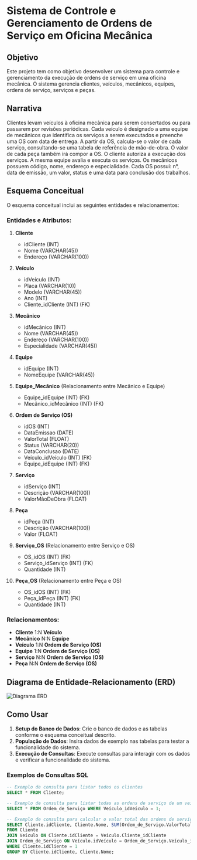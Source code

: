 # Sistema de Controle e Gerenciamento de Ordens de Serviço em Oficina Mecânica

## Objetivo
Este projeto tem como objetivo desenvolver um sistema para controle e gerenciamento da execução de ordens de serviço em uma oficina mecânica. O sistema gerencia clientes, veículos, mecânicos, equipes, ordens de serviço, serviços e peças.

## Narrativa
Clientes levam veículos à oficina mecânica para serem consertados ou para passarem por revisões periódicas. Cada veículo é designado a uma equipe de mecânicos que identifica os serviços a serem executados e preenche uma OS com data de entrega. A partir da OS, calcula-se o valor de cada serviço, consultando-se uma tabela de referência de mão-de-obra. O valor de cada peça também irá compor a OS. O cliente autoriza a execução dos serviços. A mesma equipe avalia e executa os serviços. Os mecânicos possuem código, nome, endereço e especialidade. Cada OS possui: n°, data de emissão, um valor, status e uma data para conclusão dos trabalhos.

## Esquema Conceitual
O esquema conceitual inclui as seguintes entidades e relacionamentos:

### Entidades e Atributos:

1. **Cliente**
   - idCliente (INT)
   - Nome (VARCHAR(45))
   - Endereço (VARCHAR(100))

2. **Veículo**
   - idVeículo (INT)
   - Placa (VARCHAR(10))
   - Modelo (VARCHAR(45))
   - Ano (INT)
   - Cliente_idCliente (INT) (FK)

3. **Mecânico**
   - idMecânico (INT)
   - Nome (VARCHAR(45))
   - Endereço (VARCHAR(100))
   - Especialidade (VARCHAR(45))

4. **Equipe**
   - idEquipe (INT)
   - NomeEquipe (VARCHAR(45))

5. **Equipe_Mecânico** (Relacionamento entre Mecânico e Equipe)
   - Equipe_idEquipe (INT) (FK)
   - Mecânico_idMecânico (INT) (FK)

6. **Ordem de Serviço (OS)**
   - idOS (INT)
   - DataEmissao (DATE)
   - ValorTotal (FLOAT)
   - Status (VARCHAR(20))
   - DataConclusao (DATE)
   - Veículo_idVeículo (INT) (FK)
   - Equipe_idEquipe (INT) (FK)

7. **Serviço**
   - idServiço (INT)
   - Descrição (VARCHAR(100))
   - ValorMãoDeObra (FLOAT)
   
8. **Peça**
   - idPeça (INT)
   - Descrição (VARCHAR(100))
   - Valor (FLOAT)

9. **Serviço_OS** (Relacionamento entre Serviço e OS)
   - OS_idOS (INT) (FK)
   - Serviço_idServiço (INT) (FK)
   - Quantidade (INT)

10. **Peça_OS** (Relacionamento entre Peça e OS)
    - OS_idOS (INT) (FK)
    - Peça_idPeça (INT) (FK)
    - Quantidade (INT)

### Relacionamentos:
- **Cliente** 1:N **Veículo**
- **Mecânico** N:N **Equipe**
- **Veículo** 1:N **Ordem de Serviço (OS)**
- **Equipe** 1:N **Ordem de Serviço (OS)**
- **Serviço** N:N **Ordem de Serviço (OS)**
- **Peça** N:N **Ordem de Serviço (OS)**

## Diagrama de Entidade-Relacionamento (ERD)
![Diagrama ERD](caminho/para/seu/diagrama.png)

## Como Usar
1. **Setup do Banco de Dados**: Crie o banco de dados e as tabelas conforme o esquema conceitual descrito.
2. **População de Dados**: Insira dados de exemplo nas tabelas para testar a funcionalidade do sistema.
3. **Execução de Consultas**: Execute consultas para interagir com os dados e verificar a funcionalidade do sistema.

### Exemplos de Consultas SQL

```sql
-- Exemplo de consulta para listar todos os clientes
SELECT * FROM Cliente;

-- Exemplo de consulta para listar todas as ordens de serviço de um veículo específico
SELECT * FROM Ordem_de_Serviço WHERE Veículo_idVeículo = 1;

-- Exemplo de consulta para calcular o valor total das ordens de serviço de um cliente
SELECT Cliente.idCliente, Cliente.Nome, SUM(Ordem_de_Serviço.ValorTotal) AS TotalGasto
FROM Cliente
JOIN Veículo ON Cliente.idCliente = Veículo.Cliente_idCliente
JOIN Ordem_de_Serviço ON Veículo.idVeículo = Ordem_de_Serviço.Veículo_idVeículo
WHERE Cliente.idCliente = 1
GROUP BY Cliente.idCliente, Cliente.Nome;
